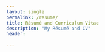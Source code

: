 ```yaml
---
layout: single
permalink: /resume/
title: Résumé and Curriculum Vitae
description: "My Résumé and CV"
header:
  
---
```

